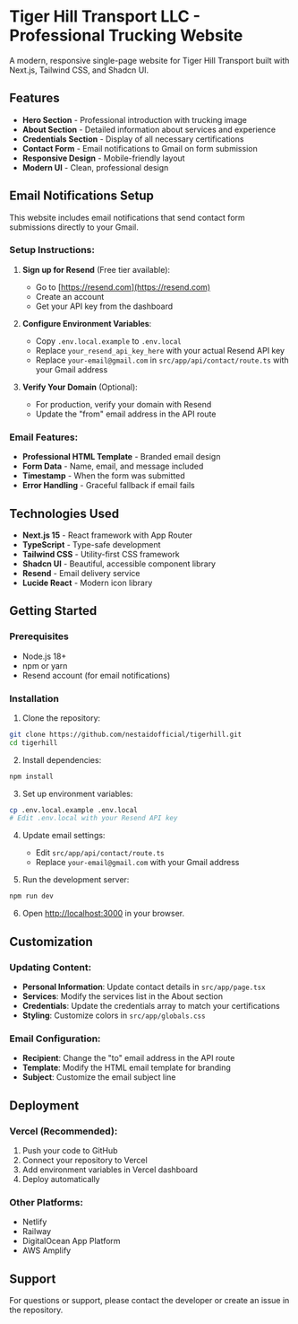 # Tiger Hill Transport LLC - Professional Trucking Website

A modern, responsive single-page website for Tiger Hill Transport built with Next.js, Tailwind CSS, and Shadcn UI.

## Features

- **Hero Section** - Professional introduction with trucking image
- **About Section** - Detailed information about services and experience
- **Credentials Section** - Display of all necessary certifications
- **Contact Form** - Email notifications to Gmail on form submission
- **Responsive Design** - Mobile-friendly layout
- **Modern UI** - Clean, professional design

## Email Notifications Setup

This website includes email notifications that send contact form submissions directly to your Gmail.

### Setup Instructions:

1. **Sign up for Resend** (Free tier available):
   - Go to [https://resend.com](https://resend.com)
   - Create an account
   - Get your API key from the dashboard

2. **Configure Environment Variables**:
   - Copy `.env.local.example` to `.env.local`
   - Replace `your_resend_api_key_here` with your actual Resend API key
   - Replace `your-email@gmail.com` in `src/app/api/contact/route.ts` with your Gmail address

3. **Verify Your Domain** (Optional):
   - For production, verify your domain with Resend
   - Update the "from" email address in the API route

### Email Features:
- **Professional HTML Template** - Branded email design
- **Form Data** - Name, email, and message included
- **Timestamp** - When the form was submitted
- **Error Handling** - Graceful fallback if email fails

## Technologies Used

- **Next.js 15** - React framework with App Router
- **TypeScript** - Type-safe development
- **Tailwind CSS** - Utility-first CSS framework
- **Shadcn UI** - Beautiful, accessible component library
- **Resend** - Email delivery service
- **Lucide React** - Modern icon library

## Getting Started

### Prerequisites
- Node.js 18+
- npm or yarn
- Resend account (for email notifications)

### Installation

1. Clone the repository:
```bash
git clone https://github.com/nestaidofficial/tigerhill.git
cd tigerhill
```

2. Install dependencies:
```bash
npm install
```

3. Set up environment variables:
```bash
cp .env.local.example .env.local
# Edit .env.local with your Resend API key
```

4. Update email settings:
   - Edit `src/app/api/contact/route.ts`
   - Replace `your-email@gmail.com` with your Gmail address

5. Run the development server:
```bash
npm run dev
```

6. Open [http://localhost:3000](http://localhost:3000) in your browser.

## Customization

### Updating Content:
- **Personal Information**: Update contact details in `src/app/page.tsx`
- **Services**: Modify the services list in the About section
- **Credentials**: Update the credentials array to match your certifications
- **Styling**: Customize colors in `src/app/globals.css`

### Email Configuration:
- **Recipient**: Change the "to" email address in the API route
- **Template**: Modify the HTML email template for branding
- **Subject**: Customize the email subject line

## Deployment

### Vercel (Recommended):
1. Push your code to GitHub
2. Connect your repository to Vercel
3. Add environment variables in Vercel dashboard
4. Deploy automatically

### Other Platforms:
- Netlify
- Railway
- DigitalOcean App Platform
- AWS Amplify

## Support

For questions or support, please contact the developer or create an issue in the repository.
